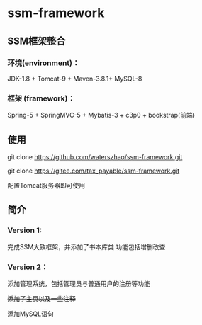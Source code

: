 # ssm-framework


## SSM框架整合

### 环境(environment)：

JDK-1.8 + Tomcat-9 + Maven-3.8.1+ MySQL-8

### 框架 (framework)：

Spring-5 + SpringMVC-5 + Mybatis-3 + c3p0 + bookstrap(前端)





## 使用

git clone https://github.com/waterszhao/ssm-framework.git

git clone https://gitee.com/tax_payable/ssm-framework.git

配置Tomcat服务器即可使用



## 简介

### Version 1:

完成SSM大致框架，并添加了书本库类 功能包括增删改查



### Version 2：

添加管理系统，包括管理员与普通用户的注册等功能

~~添加了主页以及一些注释~~

添加MySQL语句